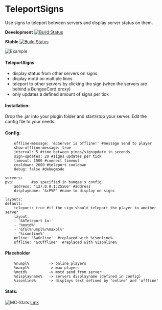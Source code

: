 # TeleportSigns
Use signs to teleport between servers and display server status on them.

**Development** [![Build Status](http://mclive.eu:8080/buildStatus/icon?job=TeleportSigns%20-%20Development%20Builds&build=1)](http://freecraft.eu:8080/job/TeleportSigns%20-%20Development%20Builds/)

**Stable** [![Build Status](http://mclive.eu:8080/buildStatus/icon?job=TeleportSigns)](http://freecraft.eu:8080/job/TeleportSigns/)

![Example](http://i.imgur.com/O731Xgs.png)

#### TeleportSigns

 * display status from other servers on signs
 * display motd on multiple lines
 * teleport to other servers by clicking the sign (when the servers are behind a BungeeCord proxy)
 * only updates a defined amount of signs per tick

#### Installation:

Drop the .jar into your plugin folder and start/stop your server. Edit the config file to your needs.


#### Config:

        offline-message: '&cServer is offline!' #message send to player
        show-offline-message: true 
        interval: 5 #time between pings/signupdate in seconds
        sign-updates: 20 #signs updates per tick 
        timeout: 1500 #connect timeout
        cooldown: 2000 #teleport cooldown 
        debug: false #debugmode

	servers:
  	pvp:        #as specified in bungee's config
    	address: '127.0.0.1:25566' #address
    	displayname: '&cPVP' #name to display on signs

	layouts:
  	default:
    	teleport: true #if the sign should teleport the player to another server
    	layout:
        - '&bTeleport to:'
        - '%motd%'
        - '&f&l%numpl%/%maxpl%'
        - '%isonline%'
    	online: '&aOnline'  #replaced with %isonline%
    	offline: '&cOffline'  #replaced with %isonline%

#### Placeholder

        %numpl%         -> online players
        %maxpl%         -> max players
        %motd%          -> motd send from server
        %displayname%   -> servers displayname (defined in config)
        %isonline%      -> displays text defined by 'online' and 'offline'
        
#### Stats:

![MC-Stats](http://api.mcstats.org/signature/TeleportSigns.png)
[Link](http://mcstats.org/plugin/TeleportSigns)